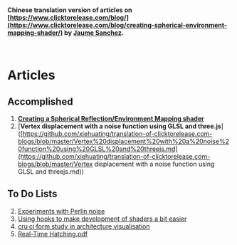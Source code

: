 <br/>

**Chinese translation version of articles on [https://www.clicktorelease.com/blog/](https://www.clicktorelease.com/blog/creating-spherical-environment-mapping-shader/) by  [Jaume Sanchez](https://github.com/spite).**

<br/>

# Articles 

## Accomplished

1.  [**Creating a Spherical Reflection/Environment Mapping shader**](https://github.com/xiehuating/translation-of-clicktorelease.com-blogs/blob/master/Creating%20a%20Spherical%20Reflection%20Environment%20Mapping%20shader.md)
2.  [**Vertex displacement with a noise function using GLSL and three.js**]([https://github.com/xiehuating/translation-of-clicktorelease.com-blogs/blob/master/Vertex%20displacement%20with%20a%20noise%20function%20using%20GLSL%20and%20threejs.md](https://github.com/xiehuating/translation-of-clicktorelease.com-blogs/blob/master/Vertex displacement with a noise function using GLSL and threejs.md))

## To Do Lists

2. [Experiments with Perlin noise](https://www.clicktorelease.com/blog/experiments-with-perlin-noise/)
3. [Using hooks to make development of shaders a bit easier](https://www.clicktorelease.com/blog/using-hooks-for-easier-development-webgl-glsl/)
4. [cru·ci·form study in architecture visualisation](https://www.clicktorelease.com/blog/making-of-cruciform/)
5. [Real-Time Hatching.pdf](pdfs/hatching.pdf)



<br/>

<br/>
